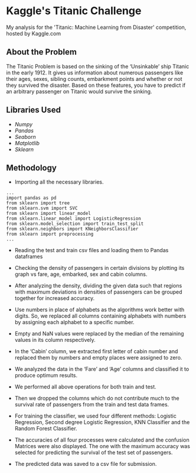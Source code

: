 # Kaggle's Titanic Challenge
My analysis for the 'Titanic: Machine Learning from Disaster' competition, hosted by Kaggle.com

## About the Problem
The Titanic Problem is based on the sinking of the ‘Unsinkable’ ship Titanic in the early 1912. It gives us information about numerous passengers like their ages, sexes, sibling counts, embarkment points and whether or not they survived the disaster. Based on these features, you have to predict if an arbitrary passenger on Titanic would survive the sinking.

## Libraries Used
- *Numpy*
- *Pandas*
- *Seaborn*
- *Matplotlib*
- *Sklearn*

## Methodology
- Importing all the necessary libraries.
```
...
import pandas as pd
from sklearn import tree
from sklearn.svm import SVC
from sklearn import linear_model
from sklearn.linear_model import LogisticRegression
from sklearn.model_selection import train_test_split
from sklearn.neighbors import KNeighborsClassifier
from sklearn import preprocessing
...
```
- Reading the test and train csv files and loading them to Pandas dataframes

- Checking the density of passengers in certain divisions by plotting its graph vs fare, age, embarked, sex and cabin columns.

- After analyzing the density, dividing the given data such that regions with maximum deviations in densities of passengers can be grouped together for increased accuracy.
- Use numbers in place of alphabets as the algorithms work better with digits. So, we replaced all columns containing alphabets with numbers by assigning each alphabet to a specific number.
- Empty and NaN values were replaced by the median of the remaining values in its column respectively.
- In the ‘Cabin’ column, we extracted first letter of cabin number and replaced them by numbers and empty places were assigned to zero.
- We analyzed the data in the ‘Fare’ and ‘Age’ columns and classified it to produce optimum results.
- We performed all above operations for both train and test.

- Then we dropped the columns which do not contribute much to the survival rate of passengers from the train and test data frames.
- For training the classifier, we used four different methods: Logistic Regression, Second degree Logistic Regression, KNN Classifier and the Random Forest Classifier.
- The accuracies of all four processes were calculated and the confusion Matrices were also displayed. The one with the maximum accuracy was selected for predicting the survival of the test set of passengers.
- The predicted data was saved to a csv file for submission.

